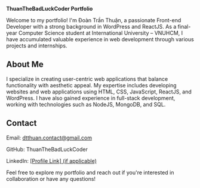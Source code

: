 **ThuanTheBadLuckCoder Portfolio**

Welcome to my portfolio! I'm Đoàn Trần Thuận, a passionate Front-end Developer with a strong background in WordPress and ReactJS. As a final-year Computer Science student at International University – VNUHCM, I have accumulated valuable experience in web development through various projects and internships.

<h2>About Me</h2>

I specialize in creating user-centric web applications that balance functionality with aesthetic appeal. My expertise includes developing websites and web applications using HTML, CSS, JavaScript, ReactJS, and WordPress. I have also gained experience in full-stack development, working with technologies such as NodeJS, MongoDB, and SQL.

<h2>Contact</h2>

Email: dtthuan.contact@gmail.com

GitHub: ThuanTheBadLuckCoder

LinkedIn: [[Profile Link] (if applicable)](https://www.linkedin.com/in/dtrthuann/)

Feel free to explore my portfolio and reach out if you're interested in collaboration or have any questions!
